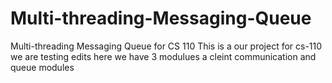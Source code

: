 # Multi-threading-Messaging-Queue
Multi-threading Messaging Queue for CS 110
This is a our project for cs-110 we are testing edits here 
we have 3 modulues a cleint communication and queue modules
